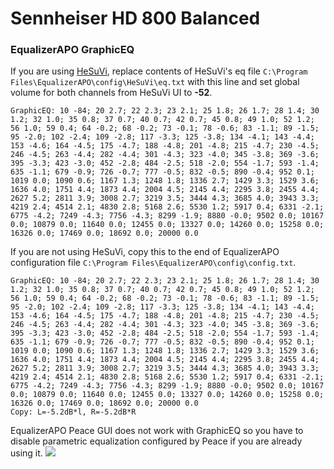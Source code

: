 # Sennheiser HD 800 Balanced
### EqualizerAPO GraphicEQ
If you are using [HeSuVi](https://sourceforge.net/projects/hesuvi/), replace contents of HeSuVi's eq file `C:\Program Files\EqualizerAPO\config\HeSuVi\eq.txt` with this line and set global volume for both channels from HeSuVi UI to **-52**.
```
GraphicEQ: 10 -84; 20 2.7; 22 2.3; 23 2.1; 25 1.8; 26 1.7; 28 1.4; 30 1.2; 32 1.0; 35 0.8; 37 0.7; 40 0.7; 42 0.7; 45 0.8; 49 1.0; 52 1.2; 56 1.0; 59 0.4; 64 -0.2; 68 -0.2; 73 -0.1; 78 -0.6; 83 -1.1; 89 -1.5; 95 -2.0; 102 -2.4; 109 -2.8; 117 -3.3; 125 -3.8; 134 -4.1; 143 -4.4; 153 -4.6; 164 -4.5; 175 -4.7; 188 -4.8; 201 -4.8; 215 -4.7; 230 -4.5; 246 -4.5; 263 -4.4; 282 -4.4; 301 -4.3; 323 -4.0; 345 -3.8; 369 -3.6; 395 -3.3; 423 -3.0; 452 -2.8; 484 -2.5; 518 -2.0; 554 -1.7; 593 -1.4; 635 -1.1; 679 -0.9; 726 -0.7; 777 -0.5; 832 -0.5; 890 -0.4; 952 0.1; 1019 0.0; 1090 0.6; 1167 1.3; 1248 1.8; 1336 2.7; 1429 3.3; 1529 3.6; 1636 4.0; 1751 4.4; 1873 4.4; 2004 4.5; 2145 4.4; 2295 3.8; 2455 4.4; 2627 5.2; 2811 3.9; 3008 2.7; 3219 3.5; 3444 4.3; 3685 4.0; 3943 3.3; 4219 2.4; 4514 2.1; 4830 2.8; 5168 2.6; 5530 1.2; 5917 0.4; 6331 -2.1; 6775 -4.2; 7249 -4.3; 7756 -4.3; 8299 -1.9; 8880 -0.0; 9502 0.0; 10167 0.0; 10879 0.0; 11640 0.0; 12455 0.0; 13327 0.0; 14260 0.0; 15258 0.0; 16326 0.0; 17469 0.0; 18692 0.0; 20000 0.0
```
If you are not using HeSuVi, copy this to the end of EqualizerAPO configuration file `C:\Program Files\EqualizerAPO\config\config.txt`.
```
GraphicEQ: 10 -84; 20 2.7; 22 2.3; 23 2.1; 25 1.8; 26 1.7; 28 1.4; 30 1.2; 32 1.0; 35 0.8; 37 0.7; 40 0.7; 42 0.7; 45 0.8; 49 1.0; 52 1.2; 56 1.0; 59 0.4; 64 -0.2; 68 -0.2; 73 -0.1; 78 -0.6; 83 -1.1; 89 -1.5; 95 -2.0; 102 -2.4; 109 -2.8; 117 -3.3; 125 -3.8; 134 -4.1; 143 -4.4; 153 -4.6; 164 -4.5; 175 -4.7; 188 -4.8; 201 -4.8; 215 -4.7; 230 -4.5; 246 -4.5; 263 -4.4; 282 -4.4; 301 -4.3; 323 -4.0; 345 -3.8; 369 -3.6; 395 -3.3; 423 -3.0; 452 -2.8; 484 -2.5; 518 -2.0; 554 -1.7; 593 -1.4; 635 -1.1; 679 -0.9; 726 -0.7; 777 -0.5; 832 -0.5; 890 -0.4; 952 0.1; 1019 0.0; 1090 0.6; 1167 1.3; 1248 1.8; 1336 2.7; 1429 3.3; 1529 3.6; 1636 4.0; 1751 4.4; 1873 4.4; 2004 4.5; 2145 4.4; 2295 3.8; 2455 4.4; 2627 5.2; 2811 3.9; 3008 2.7; 3219 3.5; 3444 4.3; 3685 4.0; 3943 3.3; 4219 2.4; 4514 2.1; 4830 2.8; 5168 2.6; 5530 1.2; 5917 0.4; 6331 -2.1; 6775 -4.2; 7249 -4.3; 7756 -4.3; 8299 -1.9; 8880 -0.0; 9502 0.0; 10167 0.0; 10879 0.0; 11640 0.0; 12455 0.0; 13327 0.0; 14260 0.0; 15258 0.0; 16326 0.0; 17469 0.0; 18692 0.0; 20000 0.0
Copy: L=-5.2dB*l, R=-5.2dB*R
```
EqualizerAPO Peace GUI does not work with GraphicEQ so you have to disable parametric equalization configured by Peace if you are already using it.
![](https://raw.githubusercontent.com/jaakkopasanen/AutoEq/master/results/Headphone.com/headphoncecom/onear/Sennheiser%20HD%20800%20Balanced/Sennheiser%20HD%20800%20Balanced.png)

